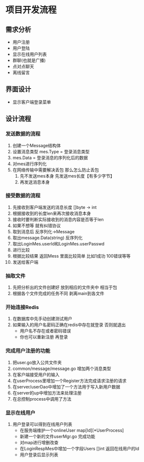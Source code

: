 # 项目开发流程

## 需求分析
- 用户注册
- 用户登陆
- 显示在线用户列表
- 群聊(也就是广播)
- 点对点聊天
- 离线留言

## 界面设计
- 显示客户端登录菜单

## 设计流程

### 发送数据的流程
1. 创建一个Message结构体
2. 设置消息类型 mes.Type = 登录消息类型
3. mes.Data = 登录消息的序列化后的数据
4. 对mes进行序列化
5. 在网络传输中需要解决丢包 那么怎么防止丢包
   1. 先不发送mes本身 先发送mes长度【有多少字节】
   2. 再发送消息本身

### 接受数据的流程
1. 先接收到客户端发送的消息长度 []byte -> int
2. 根据接收到的长度len来再次接收消息本身
3. 接收时要判断实际接收到的消息内容是否等于len
4. 如果不想等 就有纠错协议
5. 取到消息后 反序列化->Message
6. 取出message.Data(string) 反序列化
7. 取出LoginMes.userId和LoginMes.userPasswd
8. 进行比较
9. 根据比较结果 返回Mess 里面比较简单 比如1成功 100错误等等
10. 发送给客户端

### 抽取文件
1. 先把分析出的文件创建好 放到相应的文件夹中 相当于包
2. 根据各个文件完成的任务不同 剥离main到各文件

### 开始连接Redis
1. 在数据库中先手动创建测试用户
2. 如果输入的用户名密码正确在redis中存在就登录 否则就退出
   - 用户名不存在或者密码错误
   - 你也可以重新注册 再登录

### 完成用户注册的功能
1. 把user.go放入公共文件夹
2. common/message/message.go 增加两个消息类型
3. 在客户端接受用户的输入
4. 在userProcess里增加一个Register方法完成请求注册的请求
5. 在server/userDao中增加了一个方法用于写入新用户数据
6. 在server的up中增加方法来处理注册
7. 在总控制process中调用了方法

### 显示在线用户
1. 用户登录可以得到在线用户列表
   - 在服务端维护一个onlineUser map[Id][*UserProcess]
   - 新建一个新的文件userMgr.go 完成功能
   - 对map进行增删改查
   - 在LoginRespMes中增加一个字段Users []int 返回在线用户的Id
   - 用户登录后显示列表